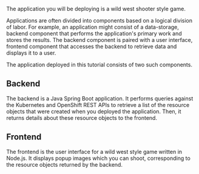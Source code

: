 The application you will be deploying is a wild west shooter style game.

Applications are often divided into components based on a logical division of labor. For example, an application might consist of a data-storage, backend component that performs the application's primary work and stores the results. The backend component is paired with a user interface, frontend component that accesses the backend to retrieve data and displays it to a user.

The application deployed in this tutorial consists of two such components.

## Backend

The backend is a Java Spring Boot application. It performs queries against the Kubernetes and OpenShift REST APIs to retrieve a list of the resource objects that were created when you deployed the application. Then, it returns details about these resource objects to the frontend.

## Frontend

The frontend is the user interface for a wild west style game written in Node.js. It displays popup images which you can shoot, corresponding to the resource objects returned by the backend.

